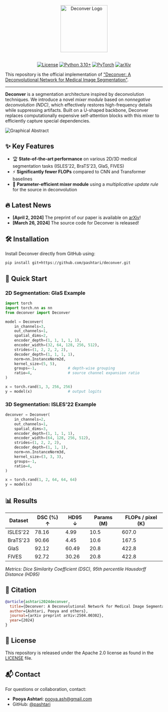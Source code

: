 <div align="center">
<img src="https://drive.google.com/uc?export=view&id=1hqIEo_SsjTLFgoA2Mv8ODDrdEUkF3awv" alt="Deconver Logo" height="150"></img>
<br><br>

[![License](https://img.shields.io/badge/License-Apache%202.0-blue.svg)](https://opensource.org/licenses/Apache-2.0)
[![Python 3.10+](https://img.shields.io/badge/Python-3.10%2B-blue.svg)](https://www.python.org/downloads/)
[![PyTorch](https://img.shields.io/badge/PyTorch-2.0%2B-orange.svg)](https://pytorch.org/)
[![arXiv](https://img.shields.io/badge/arXiv-2504.00302-b31b1b.svg)](https://arxiv.org/abs/2504.00302)
</div>

This repository is the official implementation of ["Deconver: A Deconvolutional Network for Medical Image Segmentation"](https://arxiv.org/abs/2504.00302).

--- 

**Deconver** is a segmentation architecture inspired by deconvolution techniques. We introduce a novel *mixer module* based on *nonnegative deconvolution (NDC)*, which effectively restores high-frequency details while suppressing artifacts. Built on a U-shaped backbone, Deconver replaces computationally expensive self-attention blocks with this mixer to efficiently capture special dependencies.

![Graphical Abstract](https://drive.google.com/uc?export=view&id=1WhNf_Sbbe5BtfA2c1MMUU2-5KxPRYTAt)


## ✨ Key Features

- 🏆 **State-of-the-art performance** on various 2D/3D medical segmentation tasks (ISLES'22, BraTS'23, GlaS, FIVES)
- ⚡ **Significantly fewer FLOPs** compared to CNN and Transformer baselines
- 🧠 **Parameter-efficient mixer module** using a *multiplicative update rule* for the source in deconvolution


## 🔥 Latest News

- **[April 2, 2024]** The preprint of our paper is available on [arXiv](https://arxiv.org/abs/2504.00302)!
- **[March 26, 2024]** The source code for Deconver is released!


## 🛠️ Installation

Install Deconver directly from GitHub using:

```bash
pip install git+https://github.com/pashtari/deconver.git
```


## 🚀 Quick Start

### 2D Segmentation: GlaS Example

```python
import torch
import torch.nn as nn
from deconver import Deconver

model = Deconver(
    in_channels=3,
    out_channels=1,
    spatial_dims=2,
    encoder_depth=(1, 1, 1, 1, 1),
    encoder_width=(32, 64, 128, 256, 512),
    strides=(1, 2, 2, 2, 2),
    decoder_depth=(1, 1, 1, 1),
    norm=nn.InstanceNorm2d,
    kernel_size=(5, 5),
    groups=-1,              # depth-wise grouping
    ratio=4,                # source channel expansion ratio
)

x = torch.rand(1, 3, 256, 256)
y = model(x)                # output logits
```

### 3D Segmentation: ISLES'22 Example

```python
deconver = Deconver(
    in_channels=2,
    out_channels=1,
    spatial_dims=3,
    encoder_depth=(1, 1, 1, 1),
    encoder_width=(64, 128, 256, 512),
    strides=(1, 2, 2, 2),
    decoder_depth=(1, 1, 1),
    norm=nn.InstanceNorm3d,
    kernel_size=(3, 3, 3),
    groups=-1,
    ratio=4, 
)

x = torch.rand(1, 2, 64, 64, 64)
y = model(x)
```


## 📊 Results

| Dataset       | DSC (%) ↑ | HD95 ↓ | Params (M) | FLOPs / pixel (K) |
|---------------|-----------|--------|------------|-----------------|
| ISLES'22      | 78.16     | 4.99   | 10.5       | 607.0           |
| BraTS'23      | 90.66     | 4.45   | 10.6       | 167.5           |
| GlaS          | 92.12     | 60.49  | 20.8       | 422.8           |
| FIVES         | 92.72     | 30.26  | 20.8       | 422.8           |

*Metrics: Dice Similarity Coefficient (DSC), 95th percentile Hausdorff Distance (HD95)*


## 📜 Citation

```bibtex
@article{ashtari2024deconver,
  title={Deconver: A Deconvolutional Network for Medical Image Segmentation},
  author={Ashtari, Pooya and others},
  journal={arXiv preprint arXiv:2504.00302},
  year={2024}
}
```


## 📄 License

This repository is released under the Apache 2.0 license as found in the [LICENSE](LICENSE) file.


## 📬 Contact

For questions or collaboration, contact:  
- **Pooya Ashtari**: [pooya.ash@gmail.com](mailto:pooya.ash@gmail.com)  
- GitHub: [@pashtari](https://github.com/pashtari)
